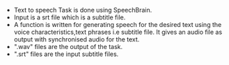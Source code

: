 - Text to speech Task is done using SpeechBrain.
- Input is a srt file which is a subtitle file.
- A function is written for generating speech for the desired text using the voice characteristics,text phrases i.e subtitle file. It gives an audio file as output with synchronised audio for the text.
- ".wav" files are the output of the task.
- ".srt" files are the input subtitle files.

